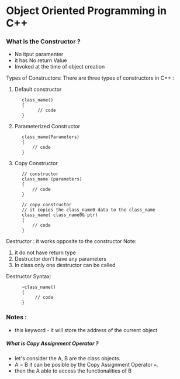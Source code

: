 # Object Oriented Programming in C++

### What is the Constructor ?
- No itput paramenter
- it has No return Value
- Invoked at the time of object creation


Types of Constructors:
There are three types of constructors in C++ :

1. Default constructor
```
      class_name()
      {
            // code
      }
```
2. Parameterized Constructor
```
      class_name(Parameters)
      {
          // code
      }
```
3. Copy Constructor
```        
      // constructor
      class_name (parameters)
      {
          // code
      }
```
```        
      // copy constructor 
      // it copies the class_name0 data to the class_name
      class_name( class_name0& ptr)
      {
          // code
      }
```

Destructor : it works opposite to the constructor
  Note:
  1. it do not have return type
  2. Destructor don't have any parameters
  3. In class only one destructor can be called

Destructor Syntax:
```
      ~class_name()    
      {   
           // code   
      }
```         

### Notes :

- this keyword - it will store the address of the current object

##### What is Copy Assignment Operator ?
- let's consider the A, B are the class objects. 
- A = B it can be posible by the Copy Assignment Operator `=`.
- then the A able to access the functionalities of B
